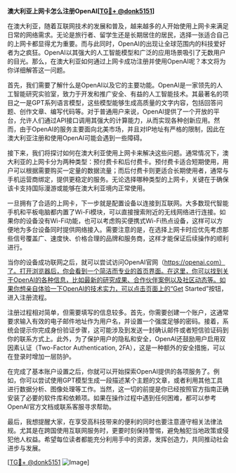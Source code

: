 **澳大利亚上网卡怎么注册OpenAI[[TG💪+ @donk5151](https://t.me/s/donk511)]**

在澳大利亚，随着互联网技术的发展和普及，越来越多的人开始使用上网卡来满足日常的网络需求。无论是旅行者、留学生还是长期居住的居民，选择一张适合自己的上网卡都显得尤为重要。而与此同时，OpenAI的出现让全球范围内的科技爱好者为之疯狂。OpenAI以其强大的人工智能模型和广泛的应用场景吸引了无数用户的目光。那么，在澳大利亚如何通过上网卡成功注册并使用OpenAI呢？本文将为你详细解答这一问题。

首先，我们需要了解什么是OpenAI以及它的主要功能。OpenAI是一家领先的人工智能研究实验室，致力于开发和推广安全、有益的人工智能技术。其最著名的项目之一是GPT系列语言模型，这些模型能够生成高质量的文字内容，包括回答问题、创作文章、编写代码等。对于普通用户来说，OpenAI提供了一个开放的平台，允许人们通过API接口调用其强大的计算能力，从而实现各种创新应用。然而，由于OpenAI的服务主要面向北美市场，并且对IP地址有严格的限制，因此在澳大利亚注册和使用OpenAI可能会遇到一些障碍。

接下来，我们将探讨如何在澳大利亚使用上网卡来解决这些问题。通常情况下，澳大利亚的上网卡分为两种类型：预付费卡和后付费卡。预付费卡适合短期使用，用户可以根据需要购买一定量的数据流量；而后付费卡则更适合长期使用者，通常与手机运营商绑定，提供更稳定的服务。无论选择哪种类型的上网卡，关键在于确保该卡支持国际漫游或能够在澳大利亚境内正常使用。

一旦拥有了合适的上网卡，下一步就是配置设备以连接到互联网。大多数现代智能手机和平板电脑都内置了Wi-Fi模块，可以直接搜索附近的无线网络进行连接。如果你的设备没有Wi-Fi功能，也可以考虑购买便携式Wi-Fi热点设备，这样可以方便地为多台设备同时提供网络接入。需要注意的是，在选择上网卡时应优先考虑那些信号覆盖广、速度快、价格合理的品牌和服务商，这样才能保证后续操作的顺利进行。

当你的设备成功联网之后，就可以尝试访问OpenAI官网（https://openai.com）了。打开浏览器后，你会看到一个简洁而专业的首页界面。在这里，你可以找到关于OpenAI的各种信息，比如最新的研究成果、合作伙伴案例以及社区动态等。如果你想亲自体验一下OpenAI的技术实力，可以点击页面上的“Get Started”按钮，进入注册流程。

注册过程相对简单，但需要填写的信息较多。首先，你需要创建一个账户，这通常要求输入有效的电子邮件地址作为用户名，并设置一个强度足够的密码。接着，系统会提示你完成身份验证步骤，这可能涉及到发送一封确认邮件或者短信验证码到你的联系方式上。此外，为了保护用户的隐私和安全，OpenAI还鼓励用户启用双因素认证（Two-Factor Authentication, 2FA），这是一种额外的安全措施，可以在登录时增加一层防护。

在完成了基本账户设置之后，你就可以开始探索OpenAI提供的各项服务了。例如，你可以尝试使用GPT模型生成一段描述某个主题的文章，或者利用其他工具进行数据分析、图像处理等工作。当然，这一切的前提是你已经按照官方指南正确安装了必要的软件库和依赖项。如果在操作过程中遇到任何困难，都可以参考OpenAI官方文档或联系客服寻求帮助。

最后，我想提醒大家，在享受高科技带来的便利的同时也要注意遵守相关法律法规。尤其是在跨国使用互联网服务时，更要时刻保持警惕，避免触犯当地政策或侵犯他人权益。希望每位读者都能充分利用手中的资源，发挥创造力，共同推动社会进步与发展。

[[TG💪+ @donk5151](https://t.me/s/donk5151) ![Image](https://i.postimg.cc/rwNCRYN7/Snipaste-2025-04-30-17-27-05.png)]